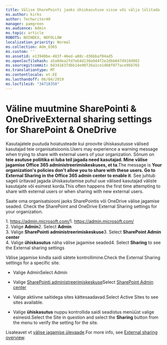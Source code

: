 ```yaml
---
title: Välise SharePointi jaoks ühiskasutuse sisse või välja lülitada
ms.author: kirks
author: Techwriter40
manager: pamgreen
ms.audience: Admin
ms.topic: article
ROBOTS: NOINDEX, NOFOLLOW
localization_priority: Normal
ms.collection: Adm_O365
ms.custom: ''
ms.assetid: e13940be-483f-46ed-a88c-d36bbaf04ad5
ms.openlocfilehash: a5a0dea2fd7eb4d130a944f2e2dbb047d910d902
ms.sourcegitcommit: 6d341637dbb14e90726a1ce1d68f077ace9bb765
ms.translationtype: MT
ms.contentlocale: et-EE
ms.lasthandoff: 06/04/2019
ms.locfileid: "34718358"
---
```

# <a name="external-sharing-settings-for-sharepoint--onedrive"></a><span data-ttu-id="11c21-102">Väline muutmine SharePointi & OneDrive</span><span class="sxs-lookup"><span data-stu-id="11c21-102">External sharing settings for SharePoint & OneDrive</span></span>

<span data-ttu-id="11c21-103">Kasutajatele puutuda hoiatusteade kui proovite ühiskasutusse välised kasutajad teie organisatsioonis.</span><span class="sxs-lookup"><span data-stu-id="11c21-103">Users may experience a warning message when trying to share with external users of your organization.</span></span> <span data-ttu-id="11c21-104">Sõnum on **teie asutuse poliitika ei luba teil jagada need kasutajad. Mine välise jagamise Office 365 administreerimiskeskuses, et ta**.</span><span class="sxs-lookup"><span data-stu-id="11c21-104">The message is **Your organization's policies don't allow you to share with these users. Go to External Sharing in the Office 365 admin center to enable it**.</span></span> <span data-ttu-id="11c21-105">See juhtub sageli üritavad jagada ühiskasutamise puhul uue välised kasutajad väliste kasutajate või esimest korda.</span><span class="sxs-lookup"><span data-stu-id="11c21-105">This often happens the first time attempting to share with external users or when sharing with new external users.</span></span>

<span data-ttu-id="11c21-106">Saate oma organisatsiooni jaoks SharePointis või OneDrive välise jagamise seaded.&nbsp;</strong></span><span class="sxs-lookup"><span data-stu-id="11c21-106">Check the SharePoint and OneDrive External Sharing settings for your organization.&nbsp;</strong></span></span></p> <p><span data-ttu-id="11c21-107">1.&nbsp;<a href="https://admin.microsoft.com/AdminPortal/Home#/homepage">https://admin.microsoft.com/</a></span><span class="sxs-lookup"><span data-stu-id="11c21-107">1.&nbsp;<a href="https://admin.microsoft.com/AdminPortal/Home#/homepage">https://admin.microsoft.com/</a></span></span><br /><span data-ttu-id="11c21-108">2. Valige <strong>Admin</strong></span><span class="sxs-lookup"><span data-stu-id="11c21-108">2. Select <strong>Admin</strong></span></span><br /><span data-ttu-id="11c21-109">3. Valige <strong>SharePointi administreerimiskeskuse</strong></span><span class="sxs-lookup"><span data-stu-id="11c21-109">3. Select <strong>SharePoint Admin center</strong></span></span><br /><span data-ttu-id="11c21-110">4. Valige <strong>ühiskasutus</strong> näha välise jagamise seaded</span><span class="sxs-lookup"><span data-stu-id="11c21-110">4. Select <strong>Sharing</strong> to see the External sharing settings</span></span>

<span data-ttu-id="11c21-111">Välise jagamise kindla saidi sätete kontrollimine.</span><span class="sxs-lookup"><span data-stu-id="11c21-111">Check the External Sharing settings for a specific site.</span></span>

- <span data-ttu-id="11c21-112">Valige Admin</span><span class="sxs-lookup"><span data-stu-id="11c21-112">Select Admin</span></span>

- <span data-ttu-id="11c21-113">Valige [SharePointi administreerimiskeskuse](https://admin.microsoft.com/AdminPortal/Home#/homepage">https://admin.microsoft.com/)</span><span class="sxs-lookup"><span data-stu-id="11c21-113">Select [SharePoint Admin center](https://admin.microsoft.com/AdminPortal/Home#/homepage">https://admin.microsoft.com/)</span></span>

- <span data-ttu-id="11c21-114">Valige aktiivne saitidega sites kättesaadavad.</span><span class="sxs-lookup"><span data-stu-id="11c21-114">Select Active Sites to see sites available.</span></span>
- <span data-ttu-id="11c21-115">Valige **ühiskasutus** nuppu kontrollida saidi seadistus menüüst valige esinesid.</span><span class="sxs-lookup"><span data-stu-id="11c21-115">Select the Site in question and select the **Sharing** button from the menu to verify the setting for the site.</span></span>

<span data-ttu-id="11c21-116">Lisateavet vt [välise jagamise ülevaade](https://docs.microsoft.com/en-us/sharepoint/external-sharing-overview).</span><span class="sxs-lookup"><span data-stu-id="11c21-116">For more info, see [External sharing overview](https://docs.microsoft.com/en-us/sharepoint/external-sharing-overview).</span></span>